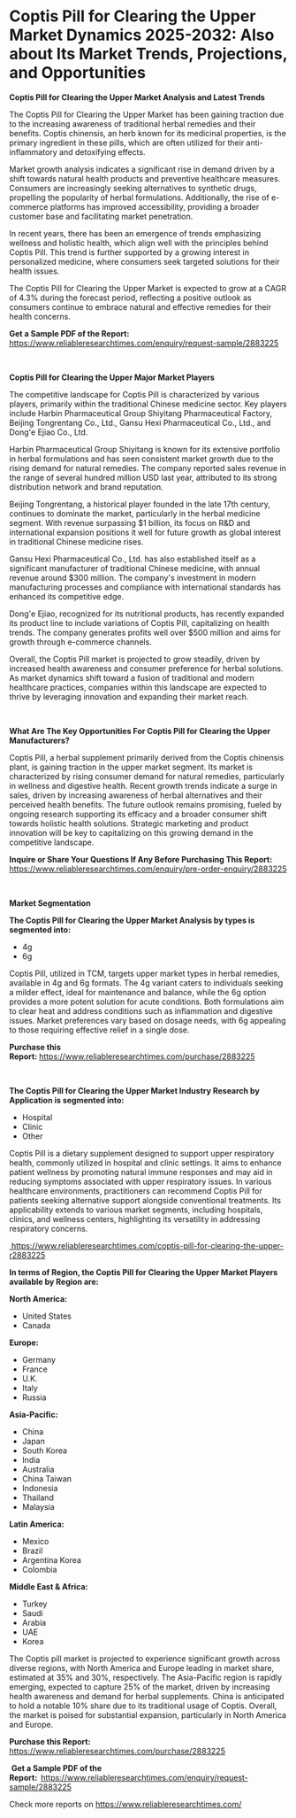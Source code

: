 <p><h1>Coptis Pill for Clearing the Upper Market Dynamics 2025-2032: Also about Its Market Trends, Projections, and Opportunities</h1></p><p><strong>Coptis Pill for Clearing the Upper Market Analysis and Latest Trends</strong></p>
<p><p>The Coptis Pill for Clearing the Upper Market has been gaining traction due to the increasing awareness of traditional herbal remedies and their benefits. Coptis chinensis, an herb known for its medicinal properties, is the primary ingredient in these pills, which are often utilized for their anti-inflammatory and detoxifying effects. </p><p>Market growth analysis indicates a significant rise in demand driven by a shift towards natural health products and preventive healthcare measures. Consumers are increasingly seeking alternatives to synthetic drugs, propelling the popularity of herbal formulations. Additionally, the rise of e-commerce platforms has improved accessibility, providing a broader customer base and facilitating market penetration.</p><p>In recent years, there has been an emergence of trends emphasizing wellness and holistic health, which align well with the principles behind Coptis Pill. This trend is further supported by a growing interest in personalized medicine, where consumers seek targeted solutions for their health issues. </p><p>The Coptis Pill for Clearing the Upper Market is expected to grow at a CAGR of 4.3% during the forecast period, reflecting a positive outlook as consumers continue to embrace natural and effective remedies for their health concerns.</p></p>
<p><strong>Get a Sample PDF of the Report:&nbsp;</strong> <a href="https://www.reliableresearchtimes.com/enquiry/request-sample/2883225?utm_campaign=3087&utm_medium=2&utm_source=Github&utm_content=ia&utm_term=13032025&utm_id=coptis-pill-for-clearing-the-upper">https://www.reliableresearchtimes.com/enquiry/request-sample/2883225</a></p>
<p>&nbsp;</p>
<p><strong>Coptis Pill for Clearing the Upper Major Market Players</strong></p>
<p><p>The competitive landscape for Coptis Pill is characterized by various players, primarily within the traditional Chinese medicine sector. Key players include Harbin Pharmaceutical Group Shiyitang Pharmaceutical Factory, Beijing Tongrentang Co., Ltd., Gansu Hexi Pharmaceutical Co., Ltd., and Dong'e Ejiao Co., Ltd.</p><p>Harbin Pharmaceutical Group Shiyitang is known for its extensive portfolio in herbal formulations and has seen consistent market growth due to the rising demand for natural remedies. The company reported sales revenue in the range of several hundred million USD last year, attributed to its strong distribution network and brand reputation.</p><p>Beijing Tongrentang, a historical player founded in the late 17th century, continues to dominate the market, particularly in the herbal medicine segment. With revenue surpassing $1 billion, its focus on R&D and international expansion positions it well for future growth as global interest in traditional Chinese medicine rises.</p><p>Gansu Hexi Pharmaceutical Co., Ltd. has also established itself as a significant manufacturer of traditional Chinese medicine, with annual revenue around $300 million. The company's investment in modern manufacturing processes and compliance with international standards has enhanced its competitive edge.</p><p>Dong'e Ejiao, recognized for its nutritional products, has recently expanded its product line to include variations of Coptis Pill, capitalizing on health trends. The company generates profits well over $500 million and aims for growth through e-commerce channels.</p><p>Overall, the Coptis Pill market is projected to grow steadily, driven by increased health awareness and consumer preference for herbal solutions. As market dynamics shift toward a fusion of traditional and modern healthcare practices, companies within this landscape are expected to thrive by leveraging innovation and expanding their market reach.</p></p>
<p>&nbsp;</p>
<p><strong>What Are The Key Opportunities For Coptis Pill for Clearing the Upper Manufacturers?</strong></p>
<p><p>Coptis Pill, a herbal supplement primarily derived from the Coptis chinensis plant, is gaining traction in the upper market segment. Its market is characterized by rising consumer demand for natural remedies, particularly in wellness and digestive health. Recent growth trends indicate a surge in sales, driven by increasing awareness of herbal alternatives and their perceived health benefits. The future outlook remains promising, fueled by ongoing research supporting its efficacy and a broader consumer shift towards holistic health solutions. Strategic marketing and product innovation will be key to capitalizing on this growing demand in the competitive landscape.</p></p>
<p><strong>Inquire or Share Your Questions If Any Before Purchasing This Report:</strong> <a href="https://www.reliableresearchtimes.com/enquiry/pre-order-enquiry/2883225?utm_campaign=3087&utm_medium=2&utm_source=Github&utm_content=ia&utm_term=13032025&utm_id=coptis-pill-for-clearing-the-upper">https://www.reliableresearchtimes.com/enquiry/pre-order-enquiry/2883225</a></p>
<p>&nbsp;</p>
<p><strong>Market Segmentation</strong></p>
<p><strong>The Coptis Pill for Clearing the Upper Market Analysis by types is segmented into:</strong></p>
<p><ul><li> 4g</li><li>6g </li></ul></p>
<p><p>Coptis Pill, utilized in TCM, targets upper market types in herbal remedies, available in 4g and 6g formats. The 4g variant caters to individuals seeking a milder effect, ideal for maintenance and balance, while the 6g option provides a more potent solution for acute conditions. Both formulations aim to clear heat and address conditions such as inflammation and digestive issues. Market preferences vary based on dosage needs, with 6g appealing to those requiring effective relief in a single dose.</p></p>
<p><strong>Purchase this Report:&nbsp;</strong><a href="https://www.reliableresearchtimes.com/purchase/2883225?utm_campaign=3087&utm_medium=2&utm_source=Github&utm_content=ia&utm_term=13032025&utm_id=coptis-pill-for-clearing-the-upper">https://www.reliableresearchtimes.com/purchase/2883225</a></p>
<p>&nbsp;</p>
<p><strong>The Coptis Pill for Clearing the Upper Market Industry Research by Application is segmented into:</strong></p>
<p><ul><li> Hospital</li><li>Clinic</li><li>Other </li></ul></p>
<p><p>Coptis Pill is a dietary supplement designed to support upper respiratory health, commonly utilized in hospital and clinic settings. It aims to enhance patient wellness by promoting natural immune responses and may aid in reducing symptoms associated with upper respiratory issues. In various healthcare environments, practitioners can recommend Coptis Pill for patients seeking alternative support alongside conventional treatments. Its applicability extends to various market segments, including hospitals, clinics, and wellness centers, highlighting its versatility in addressing respiratory concerns.</p></p>
<p><a href="https://www.reliableresearchtimes.com/coptis-pill-for-clearing-the-upper-r2883225?utm_campaign=3087&utm_medium=2&utm_source=Github&utm_content=ia&utm_term=13032025&utm_id=coptis-pill-for-clearing-the-upper">&nbsp;https://www.reliableresearchtimes.com/coptis-pill-for-clearing-the-upper-r2883225</a></p>
<p><strong>In terms of Region, the Coptis Pill for Clearing the Upper Market Players available by Region are:</strong></p>
<p>
    <p> <strong> North America: </strong>
        <ul>
            <li>United States</li>
            <li>Canada</li>
        </ul>
        </p> 
    <p> <strong> Europe: </strong>
        <ul>
            <li>Germany</li>
            <li>France</li>
            <li>U.K.</li>
            <li>Italy</li>
            <li>Russia</li>
        </ul>
        </p> 
    <p> <strong> Asia-Pacific: </strong>
        <ul>
            <li>China</li>
            <li>Japan</li>
            <li>South Korea</li>
            <li>India</li>
            <li>Australia</li>
            <li>China Taiwan</li>
            <li>Indonesia</li>
            <li>Thailand</li>
            <li>Malaysia</li>
        </ul>
        </p> 
    <p> <strong> Latin America: </strong>
        <ul>
            <li>Mexico</li>
            <li>Brazil</li>
            <li>Argentina Korea</li>
            <li>Colombia</li>
        </ul>
        </p> 
    <p> <strong> Middle East & Africa: </strong>
        <ul>
            <li>Turkey</li>
            <li>Saudi</li>
            <li>Arabia</li>
            <li>UAE</li>
            <li>Korea</li>
        </ul>
    </p>
    </p>
<p><p>The Coptis pill market is projected to experience significant growth across diverse regions, with North America and Europe leading in market share, estimated at 35% and 30%, respectively. The Asia-Pacific region is rapidly emerging, expected to capture 25% of the market, driven by increasing health awareness and demand for herbal supplements. China is anticipated to hold a notable 10% share due to its traditional usage of Coptis. Overall, the market is poised for substantial expansion, particularly in North America and Europe.</p></p>
<p><strong>Purchase this Report: </strong><a href="https://www.reliableresearchtimes.com/purchase/2883225?utm_campaign=3087&utm_medium=2&utm_source=Github&utm_content=ia&utm_term=13032025&utm_id=coptis-pill-for-clearing-the-upper">https://www.reliableresearchtimes.com/purchase/2883225</a></p>
<p>&nbsp;<strong>Get a Sample PDF of the Report:&nbsp;&nbsp;</strong><a href="https://www.reliableresearchtimes.com/enquiry/request-sample/2883225?utm_campaign=3087&utm_medium=2&utm_source=Github&utm_content=ia&utm_term=13032025&utm_id=coptis-pill-for-clearing-the-upper">https://www.reliableresearchtimes.com/enquiry/request-sample/2883225</a></p>
<p><strong></strong></p>
<p>Check more reports on <a href="https://www.reliableresearchtimes.com/?utm_campaign=3087&utm_medium=2&utm_source=Github&utm_content=ia&utm_term=13032025&utm_id=coptis-pill-for-clearing-the-upper">https://www.reliableresearchtimes.com/</a></p>